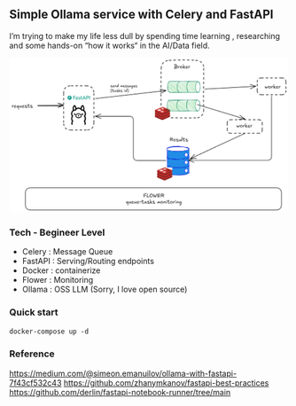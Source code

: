 
## Simple Ollama service with Celery and FastAPI
I’m trying to make my life less dull by spending time learning , researching and some hands-on “how it works“ in the AI/Data field.

![](asset/img.png)
### Tech - Begineer Level
- Celery : Message Queue
- FastAPI : Serving/Routing endpoints
- Docker : containerize
- Flower : Monitoring
- Ollama : OSS LLM (Sorry, I love open source)


### Quick start
```
docker-compose up -d
```


### Reference
https://medium.com/@simeon.emanuilov/ollama-with-fastapi-7f43cf532c43
https://github.com/zhanymkanov/fastapi-best-practices
https://github.com/derlin/fastapi-notebook-runner/tree/main
